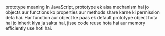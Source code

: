 prototype meaning
In JavaScript, prototype ek aisa mechanism hai jo objects aur functions ko properties aur methods share karne ki permission deta hai. Har function aur object ke paas ek default prototype object hota hai jo inherit kiya ja sakta hai, jisse code reuse hota hai aur memory efficiently use hoti hai.